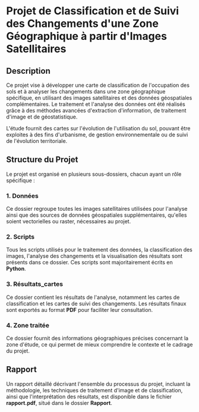 # Projet de Classification et de Suivi des Changements d'une Zone Géographique à partir d'Images Satellitaires

## Description
Ce projet vise à développer une carte de classification de l'occupation des sols et à analyser les changements dans une zone géographique spécifique, en utilisant des images satellitaires et des données géospatiales complémentaires. Le traitement et l'analyse des données ont été réalisés grâce à des méthodes avancées d'extraction d'information, de traitement d'image et de géostatistique.

L'étude fournit des cartes sur l'évolution de l'utilisation du sol, pouvant être exploites à des fins d'urbanisme, de gestion environnementale ou de suivi de l'évolution territoriale.

## Structure du Projet
Le projet est organisé en plusieurs sous-dossiers, chacun ayant un rôle spécifique :

### 1. **Données**
Ce dossier regroupe toutes les images satellitaires utilisées pour l'analyse ainsi que des sources de données géospatiales supplémentaires, qu'elles soient vectorielles ou raster, nécessaires au projet.

### 2. **Scripts**
Tous les scripts utilisés pour le traitement des données, la classification des images, l'analyse des changements et la visualisation des résultats sont présents dans ce dossier. Ces scripts sont majoritairement écrits en **Python**.

### 3. **Résultats_cartes**
Ce dossier contient les résultats de l'analyse, notamment les cartes de classification et les cartes de suivi des changements. Les résultats finaux sont exportés au format **PDF** pour faciliter leur consultation.

### 4. **Zone traitée**
Ce dossier fournit des informations géographiques précises concernant la zone d'étude, ce qui permet de mieux comprendre le contexte et le cadrage du projet.

## Rapport
Un rapport détaillé décrivant l'ensemble du processus du projet, incluant la méthodologie, les techniques de traitement d'image et de classification, ainsi que l'interprétation des résultats, est disponible dans le fichier **rapport.pdf**, situé dans le dossier **Rapport**.
